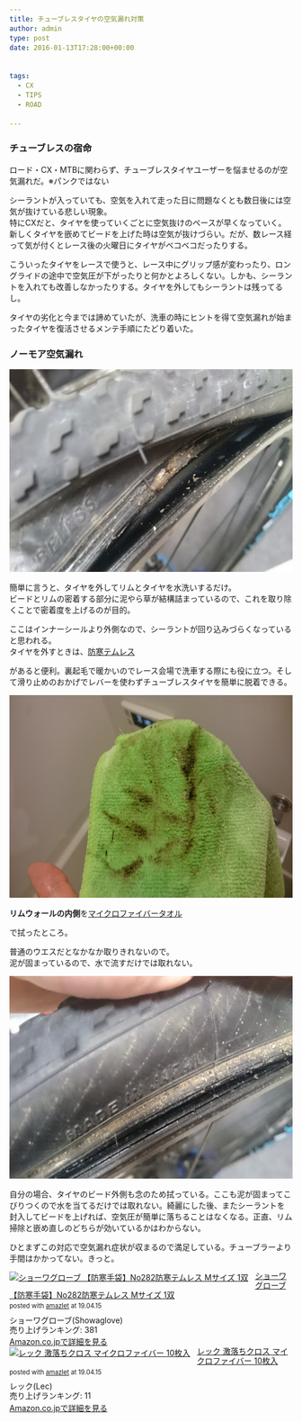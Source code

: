```yaml
---
title: チューブレスタイヤの空気漏れ対策
author: admin
type: post
date: 2016-01-13T17:28:00+00:00


tags:
  - CX
  - TIPS
  - ROAD

---
```

### チューブレスの宿命

ロード・CX・MTBに関わらず、チューブレスタイヤユーザーを悩ませるのが空気漏れだ。※パンクではない

シーラントが入っていても、空気を入れて走った日に問題なくとも数日後には空気が抜けている悲しい現象。  
特にCXだと、タイヤを使っていくごとに空気抜けのペースが早くなっていく。新しくタイヤを嵌めてビードを上げた時は空気が抜けづらい。だが、数レース経って気が付くとレース後の火曜日にタイヤがベコベコだったりする。

こういったタイヤをレースで使うと、レース中にグリップ感が変わったり、ロングライドの途中で空気圧が下がったりと何かとよろしくない。しかも、シーラントを入れても改善しなかったりする。タイヤを外してもシーラントは残ってるし。

タイヤの劣化と今までは諦めていたが、洗車の時にヒントを得て空気漏れが始まったタイヤを復活させるメンテ手順にたどり着いた。

### ノーモア空気漏れ

<div class="separator" style="clear: both; text-align: center;">
  <img border="0" height="360" src="./DSC_6962.jpg" width="640" />
</div>

簡単に言うと、タイヤを外してリムとタイヤを水洗いするだけ。  
ビードとリムの密着する部分に泥やら草が結構詰まっているので、これを取り除くことで密着度を上げるのが目的。

ここはインナーシールより外側なので、シーラントが回り込みづらくなっていると思われる。  
タイヤを外すときは、<a href="http://www.amazon.co.jp/gp/product/B007PLDRAC/ref=as_li_ss_tl?ie=UTF8&camp=247&creative=7399&creativeASIN=B007PLDRAC&linkCode=as2&tag=gensobunya-22" rel="nofollow">防寒テムレス</a>

があると便利。裏起毛で暖かいのでレース会場で洗車する際にも役に立つ。そして滑り止めのおかげでレバーを使わずチューブレスタイヤを簡単に脱着できる。<img alt="" border="0" src="https://ir-jp.amazon-adsystem.com/e/ir?t=gensobunya-22&l=as2&o=9&a=B007PLDRAC" height="1" style="border: none !important; margin: 0px !important;" width="1" />

<div class="separator" style="clear: both; text-align: center;">
  <img border="0" height="360" src="./DSC_6964.jpg" width="640" />
</div>

**リムウォールの内側**を<a href="http://www.amazon.co.jp/gp/product/B002TKLMM4/ref=as_li_ss_tl?ie=UTF8&camp=247&creative=7399&creativeASIN=B002TKLMM4&linkCode=as2&tag=gensobunya-22" rel="nofollow">マイクロファイバータオル</a>

で拭ったところ。<img alt="" border="0" src="https://ir-jp.amazon-adsystem.com/e/ir?t=gensobunya-22&l=as2&o=9&a=B002TKLMM4" height="1" style="border: none !important; margin: 0px !important;" width="1" />

普通のウエスだとなかなか取りきれないので。  
泥が固まっているので、水で流すだけでは取れない。

<div class="separator" style="clear: both; text-align: center;">
  <img border="0" height="360" src="./DSC_6963.jpg" width="640" />
</div>

自分の場合、タイヤのビード外側も念のため拭っている。ここも泥が固まってこびりつくので水を当てるだけでは取れない。綺麗にした後、またシーラントを封入してビードを上げれば、空気圧が簡単に落ちることはなくなる。正直、リム掃除と嵌め直しのどちらが効いているかはわからない。

ひとまずこの対応で空気漏れ症状が収まるので満足している。チューブラーより手間はかかってない。きっと。

<div class="amazlet-box" style="margin-bottom:0px;"><div class="amazlet-image" style="float:left;margin:0px 12px 1px 0px;"><a href="http://www.amazon.co.jp/exec/obidos/ASIN/B007PLDRAC/gensobunya-22/ref=nosim/" name="amazletlink" target="_blank"><img src="https://images-fe.ssl-images-amazon.com/images/I/41Tj6XfAFHL._SL160_.jpg" alt="ショーワグローブ 【防寒手袋】No282防寒テムレス Mサイズ 1双" style="border: none;" /></a></div><div class="amazlet-info" style="line-height:120%; margin-bottom: 10px"><div class="amazlet-name" style="margin-bottom:10px;line-height:120%"><a href="http://www.amazon.co.jp/exec/obidos/ASIN/B007PLDRAC/gensobunya-22/ref=nosim/" name="amazletlink" target="_blank">ショーワグローブ 【防寒手袋】No282防寒テムレス Mサイズ 1双</a><div class="amazlet-powered-date" style="font-size:80%;margin-top:5px;line-height:120%">posted with <a href="http://www.amazlet.com/" title="amazlet" target="_blank">amazlet</a> at 19.04.15</div></div><div class="amazlet-detail">ショーワグローブ(Showaglove) <br />売り上げランキング: 381<br /></div><div class="amazlet-sub-info" style="float: left;"><div class="amazlet-link" style="margin-top: 5px"><a href="http://www.amazon.co.jp/exec/obidos/ASIN/B007PLDRAC/gensobunya-22/ref=nosim/" name="amazletlink" target="_blank">Amazon.co.jpで詳細を見る</a></div></div></div><div class="amazlet-footer" style="clear: left"></div></div>

<div class="amazlet-box" style="margin-bottom:0px;"><div class="amazlet-image" style="float:left;margin:0px 12px 1px 0px;"><a href="http://www.amazon.co.jp/exec/obidos/ASIN/B002TKLMM4/gensobunya-22/ref=nosim/" name="amazletlink" target="_blank"><img src="https://images-fe.ssl-images-amazon.com/images/I/41l-5w4mCbL._SL160_.jpg" alt="レック 激落ちクロス マイクロファイバー 10枚入" style="border: none;" /></a></div><div class="amazlet-info" style="line-height:120%; margin-bottom: 10px"><div class="amazlet-name" style="margin-bottom:10px;line-height:120%"><a href="http://www.amazon.co.jp/exec/obidos/ASIN/B002TKLMM4/gensobunya-22/ref=nosim/" name="amazletlink" target="_blank">レック 激落ちクロス マイクロファイバー 10枚入</a><div class="amazlet-powered-date" style="font-size:80%;margin-top:5px;line-height:120%">posted with <a href="http://www.amazlet.com/" title="amazlet" target="_blank">amazlet</a> at 19.04.15</div></div><div class="amazlet-detail">レック(Lec) <br />売り上げランキング: 11<br /></div><div class="amazlet-sub-info" style="float: left;"><div class="amazlet-link" style="margin-top: 5px"><a href="http://www.amazon.co.jp/exec/obidos/ASIN/B002TKLMM4/gensobunya-22/ref=nosim/" name="amazletlink" target="_blank">Amazon.co.jpで詳細を見る</a></div></div></div><div class="amazlet-footer" style="clear: left"></div></div>

